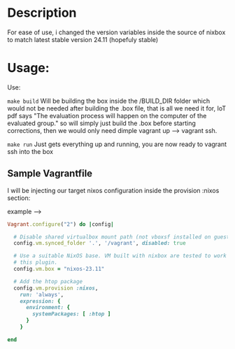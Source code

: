 # Description
For ease of use, i changed the version variables inside the source of nixbox to match latest stable version 24.11 (hopefuly stable)
# Usage:
Use:

```make build```
Will be building the box inside the /BUILD_DIR folder which would not be needed after building the .box file, that is all we need it for, IoT pdf says "The evaluation process will happen on the computer of the evaluated
group." so will simply just build the .box before starting corrections, then we would only need dimple vagrant up --> vagrant ssh.


```make run```
Just gets everything up and running, you are now ready to vagrant ssh into the box


Sample Vagrantfile
------------------

I will be injecting our target nixos configuration inside the provision :nixos section:

example -->

```ruby
Vagrant.configure("2") do |config|

  # Disable shared virtualbox mount path (not vboxsf installed on guest)
  config.vm.synced_folder '.', '/vagrant', disabled: true

  # Use a suitable NixOS base. VM built with nixbox are tested to work with
  # this plugin.
  config.vm.box = "nixos-23.11"

  # Add the htop package
  config.vm.provision :nixos,
    run: 'always',
    expression: {
      environment: {
        systemPackages: [ :htop ]
      }
    }

end
```
